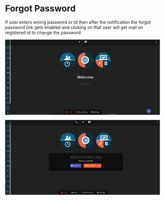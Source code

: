 # Forgot Password

If user enters wrong password or Id then after the notification the forgot password link gets enabled and clicking on that user will get mail on registered id to change the password

![](../.gitbook/assets/image%20%28141%29.png)

![](../.gitbook/assets/image%20%28151%29.png)



